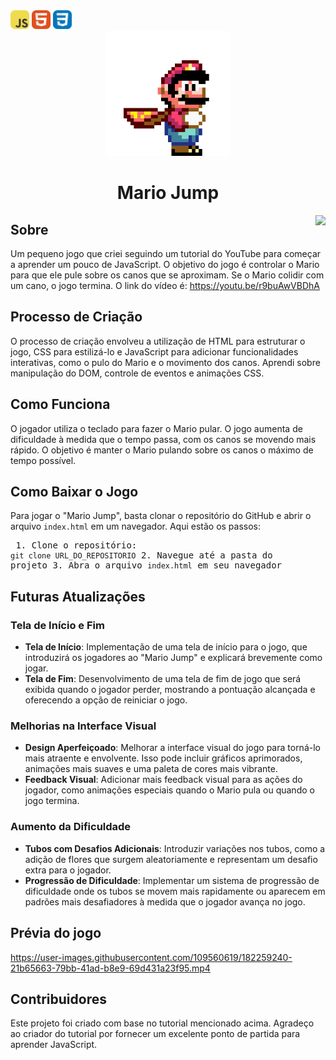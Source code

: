<head>
  <div align=corner>
    <img src="https://raw.githubusercontent.com/tandpfun/skill-icons/993782dbef600360a61a4393555f3afc0e3c61b1/icons/JavaScript.svg" width="30px">
    <img src="https://raw.githubusercontent.com/tandpfun/skill-icons/993782dbef600360a61a4393555f3afc0e3c61b1/icons/HTML.svg" width="30px"> 
    <img src="https://raw.githubusercontent.com/tandpfun/skill-icons/993782dbef600360a61a4393555f3afc0e3c61b1/icons/CSS.svg" width="30px">
  </div>
    <div align=center>
    <img src="https://github.com/micapareddes/MarioJump/blob/main/images/mario.gif" width=200px>
    <h1>Mario Jump</h1>
    <img align=right src="http://img.shields.io/static/v1?label=STATUS&message=WIP&color=GREEN&style=for-the-badge"/>
      
  </div>
</head>
  
<body>

  ## Sobre
  
  Um pequeno jogo que criei seguindo um tutorial do YouTube para começar a aprender um pouco de JavaScript. O objetivo do jogo é controlar o Mario para que ele pule sobre os canos que se aproximam. Se o Mario colidir com um cano, o jogo termina. O link do vídeo é: 
  <a href="https://youtu.be/r9buAwVBDhA">https://youtu.be/r9buAwVBDhA</a>
    
  ## Processo de Criação
  O processo de criação envolveu a utilização de HTML para estruturar o jogo, CSS para estilizá-lo e JavaScript para adicionar funcionalidades interativas, como o pulo do Mario e o movimento dos canos. Aprendi sobre manipulação do DOM, controle de eventos e animações CSS.

  ## Como Funciona
  
  O jogador utiliza o teclado para fazer o Mario pular. O jogo aumenta de dificuldade à medida que o tempo passa, com os canos se movendo mais rápido. O objetivo é manter o Mario pulando sobre os canos o máximo de tempo possível.

  ## Como Baixar o Jogo
  Para jogar o "Mario Jump", basta clonar o repositório do GitHub e abrir o arquivo `index.html` em um navegador. Aqui estão os passos:
    <pre>
    1. Clone o repositório: `git clone URL_DO_REPOSITORIO`
    2. Navegue até a pasta do projeto
    3. Abra o arquivo `index.html` em seu navegador
    </pre>

  ## Futuras Atualizações

  ### Tela de Início e Fim
  - **Tela de Início**: Implementação de uma tela de início para o jogo, que introduzirá os jogadores ao "Mario Jump" e explicará brevemente como jogar.
  - **Tela de Fim**: Desenvolvimento de uma tela de fim de jogo que será exibida quando o jogador perder, mostrando a pontuação alcançada e oferecendo a opção de reiniciar o jogo.
  
  ### Melhorias na Interface Visual
  - **Design Aperfeiçoado**: Melhorar a interface visual do jogo para torná-lo mais atraente e envolvente. Isso pode incluir gráficos aprimorados, animações mais suaves e uma paleta de cores mais vibrante.
  - **Feedback Visual**: Adicionar mais feedback visual para as ações do jogador, como animações especiais quando o Mario pula ou quando o jogo termina.
  
  ### Aumento da Dificuldade
  - **Tubos com Desafios Adicionais**: Introduzir variações nos tubos, como a adição de flores que surgem aleatoriamente e representam um desafio extra para o jogador.
  - **Progressão de Dificuldade**: Implementar um sistema de progressão de dificuldade onde os tubos se movem mais rapidamente ou aparecem em padrões mais desafiadores à medida que o jogador avança no jogo.
  

  ## Prévia do jogo
  https://user-images.githubusercontent.com/109560619/182259240-21b65663-79bb-41ad-b8e9-69d431a23f95.mp4
  

 ## Contribuidores
  
  Este projeto foi criado com base no tutorial mencionado acima. Agradeço ao criador do tutorial por fornecer um excelente ponto de partida para aprender JavaScript.


</body>
